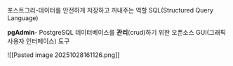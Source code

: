 포스트그리-데이터를 안전하게 저장하고 꺼내주는 역할
SQL(Structured Query Language)

**pgAdmin**- PostgreSQL 데이터베이스를 **관리**(crud)하기 위한 오픈소스 GUI(그래픽 사용자 인터페이스) 도구

![[Pasted image 20251028161126.png]]
